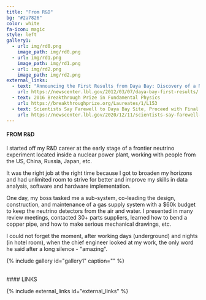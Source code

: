 ```yaml
---
title: "From R&D"
bg: "#2a7826"
color: white
fa-icon: magic
style: left
gallery1:
  - url: img/rd0.png
    image_path: img/rd0.png
  - url: img/rd1.png
    image_path: img/rd1.png
  - url: img/rd2.png
    image_path: img/rd2.png
external_links:
  - text: "Announcing the First Results from Daya Bay: Discovery of a New Kind of Neutrino Transformation"
    url: https://newscenter.lbl.gov/2012/03/07/daya-bay-first-results/
  - text: 2016 Breakthrough Prize in Fundamental Physics
    url: https://breakthroughprize.org/Laureates/1/L153
  - text: Scientists Say Farewell to Daya Bay Site, Proceed with Final Data Analysis
    url: https://newscenter.lbl.gov/2020/12/11/scientists-say-farewell-to-daya-bay-site-proceed-with-final-data-analysis/
---
```


#### FROM R&D
I started off my R&D career at the early stage of a frontier neutrino experiment located inside a nuclear power plant, working with people from the US, China, Russia, Japan, etc. 

It was the right job at the right time because I got to broaden my horizons and had unlimited room to strive for better and improve my skills in data analysis, software and hardware implementation. 

One day, my boss tasked me a sub-system, co-leading the design, construction, and maintenance of a gas supply system with a $60k budget to keep the neutrino detectors from the air and water. I presented in many review meetings, contacted 30+ parts suppliers, learned how to bend a copper pipe, and how to make serious mechanical drawings, etc. 

I could not forget the moment, after working days (underground) and nights (in hotel room), when the chief engineer looked at my work, the only word he said after a long silence - "amazing".  

{% include gallery id="gallery1" caption="" %}

<br> 
#### LINKS

{% include external_links id="external_links" %}

